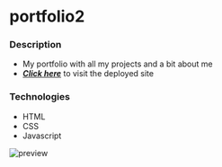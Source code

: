 # portfolio2

### Description

- My portfolio with all my projects and a bit about me
- _**[Click here](https://chase-richards.com/)**_ to visit the deployed site

### Technologies

- HTML
- CSS
- Javascript

![preview](./screenshot.gif)
